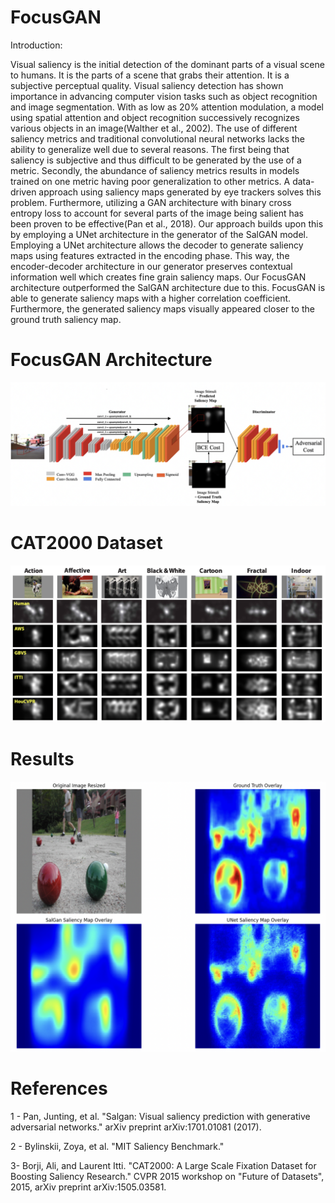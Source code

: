 # FocusGAN

Introduction:   

Visual saliency is the initial detection of the dominant parts of a visual scene to humans. It is the parts of a scene that grabs their attention. It is a subjective perceptual quality. Visual saliency detection has shown importance in advancing computer vision tasks such as object recognition and image segmentation. With as low as 20% attention modulation, a model using spatial attention and object recognition successively recognizes various objects in an image(Walther et al., 2002). The use of different saliency metrics and traditional convolutional neural networks lacks the ability to generalize well due to several reasons. The first being that saliency is subjective and thus difficult to be generated by the use of a metric. Secondly, the abundance of saliency metrics results in models trained on one metric having poor generalization to other metrics. A data-driven approach using saliency maps generated by eye trackers solves this problem. Furthermore, utilizing a GAN architecture with binary cross entropy loss to account for several parts of the image being salient has been proven to be effective(Pan et al., 2018). Our approach builds upon this by employing a UNet architecture in the generator of the SalGAN model. Employing a UNet architecture allows the decoder to generate saliency maps using features extracted in the encoding phase. This way, the encoder-decoder architecture in our generator preserves contextual information well which creates fine grain saliency maps. Our FocusGAN architecture outperformed the SalGAN architecture due to this. FocusGAN is able to generate saliency maps with a higher correlation coefficient. Furthermore, the generated saliency maps visually appeared closer to the ground truth saliency map.  


# FocusGAN Architecture 

![FocusGAN Architecture Diagram](images/Screen%20Shot%202023-09-10%20at%203.42.38%20PM.png) 

# CAT2000 Dataset 

![CAT2000 Dataset Visualization](images/Screen%20Shot%202023-09-10%20at%203.49.46%20PM.png)

# Results 

![Results Visualization](images/Screen%20Shot%202023-09-10%20at%203.43.59%20PM.png)


# References
1 - Pan, Junting, et al. "Salgan: Visual saliency prediction with generative adversarial networks." arXiv preprint arXiv:1701.01081 (2017).

2 - Bylinskii, Zoya, et al. "MIT Saliency Benchmark."

3- Borji, Ali, and Laurent Itti. "CAT2000: A Large Scale Fixation Dataset for Boosting Saliency Research." CVPR 2015 workshop on "Future of Datasets", 2015, arXiv preprint arXiv:1505.03581.
